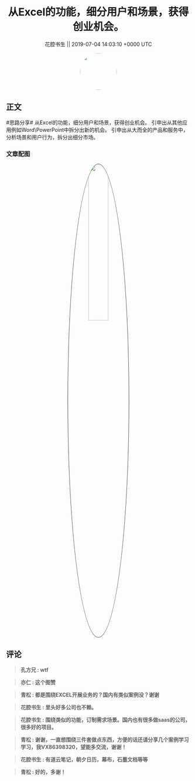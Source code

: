 <h1 align="center">从Excel的功能，细分用户和场景，获得创业机会。</h1>




<p align="center">
    <a>花腔书生 || 2019-07-04 14:03:10 &#43;0000 UTC</a>
</p>

<div align="center">
    <img src="https://images.zsxq.com/FtDQZ9wMP266rI96nsk0BjmdYlnJ?e=1590940799&amp;token=kIxbL07-8jAj8w1n4s9zv64FuZZNEATmlU_Vm6zD:yPo3mfrvjQq8PNEwj-1d34P5vR4=" width="100" height="100" style="border:1px solid;border-radius:50%; color:#ffffff"/>
</div>




## 正文

<div>
#思路分享# 
从Excel的功能，细分用户和场景，获得创业机会。
引申出从其他应用例如Word\PowerPoint中拆分出新的机会。
引申出从大而全的产品和服务中，分析场景和用户行为，拆分出细分市场。
</div>

### 文章配图

<div class="image" align="center">

<img src="https://images.zsxq.com/FmkETkaq8g5Tj6RCKthYXYUvi-QP?imageMogr2/auto-orient/thumbnail/800x/format/jpg/blur/1x0/quality/75&amp;e=1590940799&amp;token=kIxbL07-8jAj8w1n4s9zv64FuZZNEATmlU_Vm6zD:SF3SpBNCZwNiK_z0ggwo9i_d2RM=" width="33%" height="33%" style="border:1px solid;border-radius:50%; color:#3c3f41"/>

</div>


## 评论

<div align="left">
<div>

<blockquote >
<span> <strong>孔方兄 : wtf </strong></span>
</blockquote>

<blockquote >
<span> <strong>亦仁 : 这个图赞 </strong></span>
</blockquote>

<blockquote >
<span> <strong>青松 : 都是围绕EXCEL开展业务的？国内有类似案例没？谢谢 </strong></span>
</blockquote>

<blockquote >
<span> <strong>花腔书生 : 里头好多公司也不赖。 </strong></span>
</blockquote>

<blockquote >
<span> <strong>花腔书生 : 围绕类似的功能，订制需求场景。国内也有很多做saas的公司，很多好的项目。 </strong></span>
</blockquote>

<blockquote >
<span> <strong>青松 : 谢谢，一直想围绕三件套做点东西，方便的话还请分享几个案例学习学习，我VX86398320，望能多交流，谢谢！ </strong></span>
</blockquote>

<blockquote >
<span> <strong>花腔书生 : 有道云笔记，朝夕日历，幕布，石墨文档等等 </strong></span>
</blockquote>

<blockquote >
<span> <strong>青松 : 好的，多谢！ </strong></span>
</blockquote>

</div>
</div>